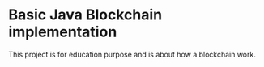 # Basic Java Blockchain implementation

This project is for education purpose and is about how a blockchain work.